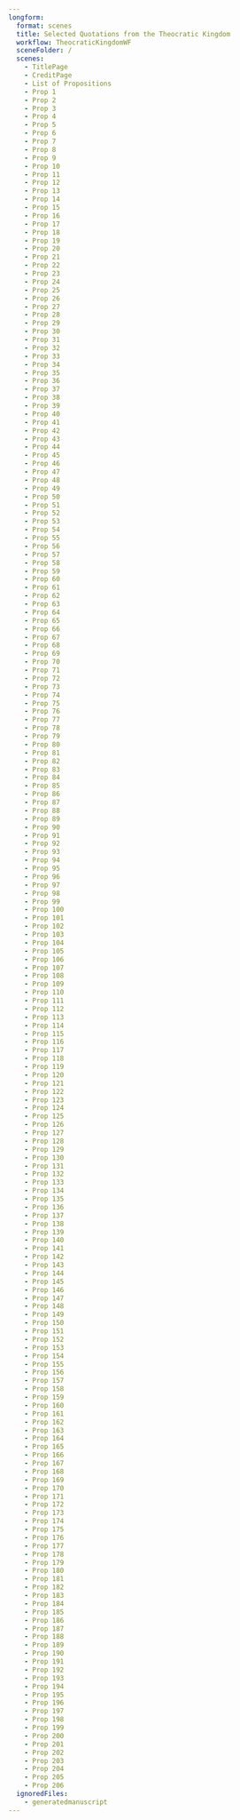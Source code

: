 ```yaml
---
longform:
  format: scenes
  title: Selected Quotations from the Theocratic Kingdom
  workflow: TheocraticKingdomWF
  sceneFolder: /
  scenes:
    - TitlePage
    - CreditPage
    - List of Propositions
    - Prop 1
    - Prop 2
    - Prop 3
    - Prop 4
    - Prop 5
    - Prop 6
    - Prop 7
    - Prop 8
    - Prop 9
    - Prop 10
    - Prop 11
    - Prop 12
    - Prop 13
    - Prop 14
    - Prop 15
    - Prop 16
    - Prop 17
    - Prop 18
    - Prop 19
    - Prop 20
    - Prop 21
    - Prop 22
    - Prop 23
    - Prop 24
    - Prop 25
    - Prop 26
    - Prop 27
    - Prop 28
    - Prop 29
    - Prop 30
    - Prop 31
    - Prop 32
    - Prop 33
    - Prop 34
    - Prop 35
    - Prop 36
    - Prop 37
    - Prop 38
    - Prop 39
    - Prop 40
    - Prop 41
    - Prop 42
    - Prop 43
    - Prop 44
    - Prop 45
    - Prop 46
    - Prop 47
    - Prop 48
    - Prop 49
    - Prop 50
    - Prop 51
    - Prop 52
    - Prop 53
    - Prop 54
    - Prop 55
    - Prop 56
    - Prop 57
    - Prop 58
    - Prop 59
    - Prop 60
    - Prop 61
    - Prop 62
    - Prop 63
    - Prop 64
    - Prop 65
    - Prop 66
    - Prop 67
    - Prop 68
    - Prop 69
    - Prop 70
    - Prop 71
    - Prop 72
    - Prop 73
    - Prop 74
    - Prop 75
    - Prop 76
    - Prop 77
    - Prop 78
    - Prop 79
    - Prop 80
    - Prop 81
    - Prop 82
    - Prop 83
    - Prop 84
    - Prop 85
    - Prop 86
    - Prop 87
    - Prop 88
    - Prop 89
    - Prop 90
    - Prop 91
    - Prop 92
    - Prop 93
    - Prop 94
    - Prop 95
    - Prop 96
    - Prop 97
    - Prop 98
    - Prop 99
    - Prop 100
    - Prop 101
    - Prop 102
    - Prop 103
    - Prop 104
    - Prop 105
    - Prop 106
    - Prop 107
    - Prop 108
    - Prop 109
    - Prop 110
    - Prop 111
    - Prop 112
    - Prop 113
    - Prop 114
    - Prop 115
    - Prop 116
    - Prop 117
    - Prop 118
    - Prop 119
    - Prop 120
    - Prop 121
    - Prop 122
    - Prop 123
    - Prop 124
    - Prop 125
    - Prop 126
    - Prop 127
    - Prop 128
    - Prop 129
    - Prop 130
    - Prop 131
    - Prop 132
    - Prop 133
    - Prop 134
    - Prop 135
    - Prop 136
    - Prop 137
    - Prop 138
    - Prop 139
    - Prop 140
    - Prop 141
    - Prop 142
    - Prop 143
    - Prop 144
    - Prop 145
    - Prop 146
    - Prop 147
    - Prop 148
    - Prop 149
    - Prop 150
    - Prop 151
    - Prop 152
    - Prop 153
    - Prop 154
    - Prop 155
    - Prop 156
    - Prop 157
    - Prop 158
    - Prop 159
    - Prop 160
    - Prop 161
    - Prop 162
    - Prop 163
    - Prop 164
    - Prop 165
    - Prop 166
    - Prop 167
    - Prop 168
    - Prop 169
    - Prop 170
    - Prop 171
    - Prop 172
    - Prop 173
    - Prop 174
    - Prop 175
    - Prop 176
    - Prop 177
    - Prop 178
    - Prop 179
    - Prop 180
    - Prop 181
    - Prop 182
    - Prop 183
    - Prop 184
    - Prop 185
    - Prop 186
    - Prop 187
    - Prop 188
    - Prop 189
    - Prop 190
    - Prop 191
    - Prop 192
    - Prop 193
    - Prop 194
    - Prop 195
    - Prop 196
    - Prop 197
    - Prop 198
    - Prop 199
    - Prop 200
    - Prop 201
    - Prop 202
    - Prop 203
    - Prop 204
    - Prop 205
    - Prop 206
  ignoredFiles:
    - generatedmanuscript
---
```

